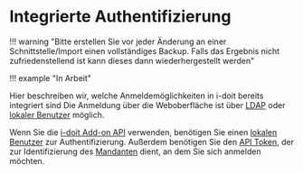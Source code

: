 # Integrierte Authentifizierung

!!! warning "Bitte erstellen Sie vor jeder Änderung an einer Schnittstelle/Import einen vollständiges Backup. Falls das Ergebnis nicht zufriedenstellend ist kann dieses dann wiederhergestellt werden"

!!! example "In Arbeit"

Hier beschreiben wir, welche Anmeldemöglichkeiten in i-doit bereits integriert sind
Die Anmeldung über die Weboberfläche ist über [LDAP](../ldap-verzeichnis/index.md) oder [lokaler Benutzer](./lokalen-benutzer-anlegen.md) möglich.

Wenn Sie die [i-doit Add-on API](../../i-doit-pro-add-ons/api/index.md#authentifizierung-und-autorisierung) verwenden, benötigen Sie einen [lokalen Benutzer](./lokalen-benutzer-anlegen.md) zur Authentifizierung.
Außerdem benötigen Sie den [API Token](../../i-doit-pro-add-ons/api/index.md#authentifizierung-und-autorisierung), der zur Identifizierung des [Mandanten](../../administration/mandantenfaehigkeit.md) dient, an dem Sie sich anmelden möchten.
